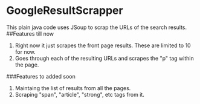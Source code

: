# GoogleResultScrapper
This plain java code uses JSoup to scrap the URLs of the search results.
##Features till now
1. Right now it just scrapes the front page results. These are limited to 10 for now.
2. Goes through each of the resulting URLs and scrapes the "p" tag within the page.

###Features to added soon
1. Maintaing the list of results from all the pages.
2. Scraping "span", "article", "strong", etc tags from it.
